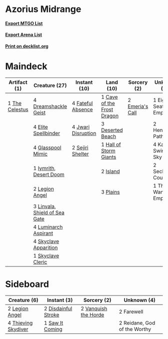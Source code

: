 # Azorius Midrange

#### [Export MTGO List](../collection/Azorius%20Midrange/Azorius%20Midrange.txt)
#### [Export Arena List](../collection/Azorius%20Midrange/Azorius%20Midrange_arena.txt)
#### [Print on decklist.org](http://decklist.org/?deckmain=1%09Cave%20of%20the%20Frost%20Dragon%0A3%09Deserted%20Beach%0A4%09Dreamshackle%20Geist%0A1%09Eiganjo,%20Seat%20of%20the%20Empire%0A4%09Elite%20Spellbinder%0A2%09Emeria's%20Call%0A4%09Fateful%20Absence%0A4%09Glasspool%20Mimic%0A1%09Hall%20of%20Storm%20Giants%0A2%09Hengegate%20Pathway%0A2%09Island%0A1%09Iymrith,%20Desert%20Doom%0A4%09Jwari%20Disruption%0A4%09Kairi,%20the%20Swirling%20Sky%0A2%09Legion%20Angel%0A3%09Linvala,%20Shield%20of%20Sea%20Gate%0A4%09Luminarch%20Aspirant%0A3%09Plains%0A2%09Secluded%20Courtyard%0A2%09Sejiri%20Shelter%0A4%09Skyclave%20Apparition%0A1%09Skyclave%20Cleric%0A1%09The%20Celestus%0A1%09The%20Wandering%20Emperor&deckside=2%09Disdainful%20Stroke%0A2%09Farewell%0A2%09Legion%20Angel%0A2%09Reidane,%20God%20of%20the%20Worthy%0A1%09Saw%20It%20Coming%0A4%09Thieving%20Skydiver%0A2%09Vanquish%20the%20Horde)
# Maindeck

|                                      Artifact (1)                                       |                                             Creature (27)                                              |                                        Instant (10)                                         |                                              Land (10)                                              |                                       Sorcery (2)                                        |        Unknown (10)         |
|-----------------------------------------------------------------------------------------|--------------------------------------------------------------------------------------------------------|---------------------------------------------------------------------------------------------|-----------------------------------------------------------------------------------------------------|------------------------------------------------------------------------------------------|-----------------------------|
|1 [The Celestus](http://gatherer.wizards.com/Pages/Card/Details.aspx?multiverseid=535049)|4 [Dreamshackle Geist](http://gatherer.wizards.com/Pages/Card/Details.aspx?multiverseid=540896)         |4 [Fateful Absence](http://gatherer.wizards.com/Pages/Card/Details.aspx?multiverseid=534774) |1 [Cave of the Frost Dragon](http://gatherer.wizards.com/Pages/Card/Details.aspx?multiverseid=527540)|2 [Emeria's Call](http://gatherer.wizards.com/Pages/Card/Details.aspx?multiverseid=491633)|1 Eiganjo, Seat of the Empire|
|                                                                                         |4 [Elite Spellbinder](http://gatherer.wizards.com/Pages/Card/Details.aspx?multiverseid=513494)          |4 [Jwari Disruption](http://gatherer.wizards.com/Pages/Card/Details.aspx?multiverseid=491693)|3 [Deserted Beach](http://gatherer.wizards.com/Pages/Card/Details.aspx?multiverseid=535058)          |                                                                                          |2 Hengegate Pathway          |
|                                                                                         |4 [Glasspool Mimic](http://gatherer.wizards.com/Pages/Card/Details.aspx?multiverseid=491688)            |2 [Sejiri Shelter](http://gatherer.wizards.com/Pages/Card/Details.aspx?multiverseid=491662)  |1 [Hall of Storm Giants](http://gatherer.wizards.com/Pages/Card/Details.aspx?multiverseid=527544)    |                                                                                          |4 Kairi, the Swirling Sky    |
|                                                                                         |1 [Iymrith, Desert Doom](http://gatherer.wizards.com/Pages/Card/Details.aspx?multiverseid=527349)       |                                                                                             |2 [Island](http://gatherer.wizards.com/Pages/Card/Details.aspx?multiverseid=439857)                  |                                                                                          |2 Secluded Courtyard         |
|                                                                                         |2 [Legion Angel](http://gatherer.wizards.com/Pages/Card/Details.aspx?multiverseid=491646)               |                                                                                             |3 [Plains](http://gatherer.wizards.com/Pages/Card/Details.aspx?multiverseid=439856)                  |                                                                                          |1 The Wandering Emperor      |
|                                                                                         |3 [Linvala, Shield of Sea Gate](http://gatherer.wizards.com/Pages/Card/Details.aspx?multiverseid=491877)|                                                                                             |                                                                                                     |                                                                                          |                             |
|                                                                                         |4 [Luminarch Aspirant](http://gatherer.wizards.com/Pages/Card/Details.aspx?multiverseid=491647)         |                                                                                             |                                                                                                     |                                                                                          |                             |
|                                                                                         |4 [Skyclave Apparition](http://gatherer.wizards.com/Pages/Card/Details.aspx?multiverseid=495603)        |                                                                                             |                                                                                                     |                                                                                          |                             |
|                                                                                         |1 [Skyclave Cleric](http://gatherer.wizards.com/Pages/Card/Details.aspx?multiverseid=491666)            |                                                                                             |                                                                                                     |                                                                                          |                             |


# Sideboard

|                                         Creature (6)                                         |                                         Instant (3)                                          |                                          Sorcery (2)                                          |        Unknown (4)         |
|----------------------------------------------------------------------------------------------|----------------------------------------------------------------------------------------------|-----------------------------------------------------------------------------------------------|----------------------------|
|2 [Legion Angel](http://gatherer.wizards.com/Pages/Card/Details.aspx?multiverseid=491646)     |2 [Disdainful Stroke](http://gatherer.wizards.com/Pages/Card/Details.aspx?multiverseid=420705)|2 [Vanquish the Horde](http://gatherer.wizards.com/Pages/Card/Details.aspx?multiverseid=534799)|2 Farewell                  |
|4 [Thieving Skydiver](http://gatherer.wizards.com/Pages/Card/Details.aspx?multiverseid=495618)|1 [Saw It Coming](http://gatherer.wizards.com/Pages/Card/Details.aspx?multiverseid=503684)    |                                                                                               |2 Reidane, God of the Worthy|

